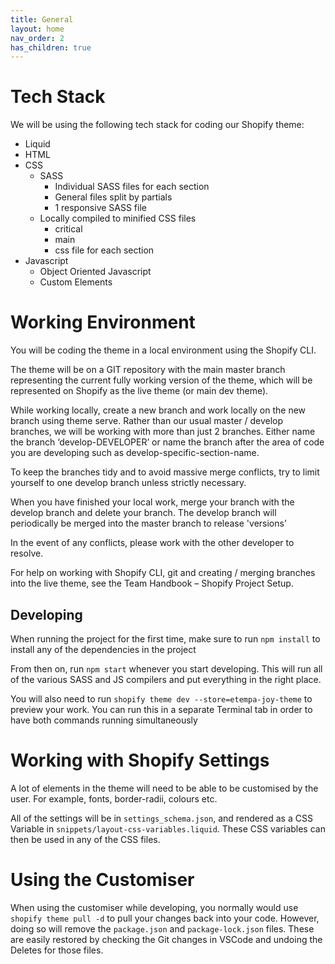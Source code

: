 ```yaml
---
title: General
layout: home
nav_order: 2
has_children: true
---
```


# Tech Stack

We will be using the following tech stack for coding our Shopify theme:

- Liquid
- HTML
- CSS
    - SASS
        - Individual SASS files for each section
        - General files split by partials
        - 1 responsive SASS file
    - Locally compiled to minified CSS files
        - critical
        - main
        - css file for each section
- Javascript
    - Object Oriented Javascript
    - Custom Elements

# Working Environment

You will be coding the theme in a local environment using the Shopify CLI. 

The theme will be on a GIT repository with the main master branch representing the current fully working version of the theme, which will be represented on Shopify as the live theme (or main dev theme). 

While working locally, create a new branch and work locally on the new branch using theme serve. Rather than our usual master / develop branches, we will be working with more than just 2 branches. Either name the branch ‘develop-DEVELOPER’ or name the branch after the area of code you are developing such as develop-specific-section-name. 

To keep the branches tidy and to avoid massive merge conflicts, try to limit yourself to one develop branch unless strictly necessary. 

When you have finished your local work, merge your branch with the develop branch and delete your branch. The develop branch will periodically be merged into the master branch to release 'versions'

In the event of any conflicts, please work with the other developer to resolve. 

For help on working with Shopify CLI, git and creating / merging branches into the live theme, see the Team Handbook – Shopify Project Setup. 

## Developing

When running the project for the first time, make sure to run `npm install` to install any of the dependencies in the project

From then on, run `npm start` whenever you start developing. This will run all of the various SASS and JS compilers and put everything in the right place.

You will also need to run `shopify theme dev --store=etempa-joy-theme` to preview your work. You can run this in a separate Terminal tab in order to have both commands running simultaneously

# Working with Shopify Settings

A lot of elements in the theme will need to be able to be customised by the user. For example, fonts, border-radii, colours etc.

All of the settings will be in `settings_schema.json`, and rendered as a CSS Variable in `snippets/layout-css-variables.liquid`. These CSS variables can then be used in any of the CSS files.

# Using the Customiser

When using the customiser while developing, you normally would use `shopify theme pull -d` to pull your changes back into your code. However, doing so will remove the `package.json` and `package-lock.json` files. These are easily restored by checking the Git changes in VSCode and undoing the Deletes for those files.